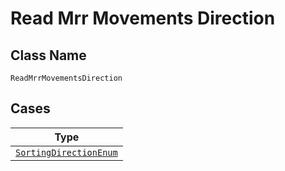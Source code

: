 
# Read Mrr Movements Direction

## Class Name

`ReadMrrMovementsDirection`

## Cases

| Type |
|  --- |
| [`SortingDirectionEnum`](../../../doc/models/sorting-direction-enum.md) |

